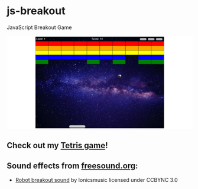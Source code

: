 # js-breakout

JavaScript Breakout Game

![breakout picture](assets/share-image-large.png)

## Check out my [Tetris game](https://github.com/melcor76/js-tetris)!

## Sound effects from [freesound.org](https://freesound.org):

- [Robot breakout sound](https://freesound.org/people/Ionicsmusic/sounds/196843/) by Ionicsmusic licensed under CCBYNC 3.0
